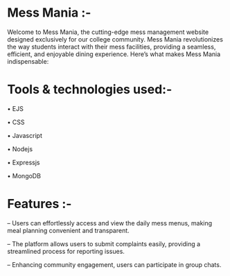 # Mess Mania :-

Welcome to Mess Mania, the cutting-edge mess management website designed exclusively for our college community. Mess Mania revolutionizes the way students interact with their mess facilities, providing a seamless, efficient, and enjoyable dining experience. Here’s what makes Mess Mania indispensable:

# Tools & technologies used:-

  • EJS 
  
  • CSS 
  
  • Javascript
  
  • Nodejs
  
  • Expressjs
  
  • MongoDB

  # Features :-
  
– Users can effortlessly access and view the daily mess menus, making meal planning convenient
  and transparent.
  
– The platform allows users to submit complaints easily, providing a streamlined process for
  reporting issues.
  
– Enhancing community engagement, users can participate in group chats.

